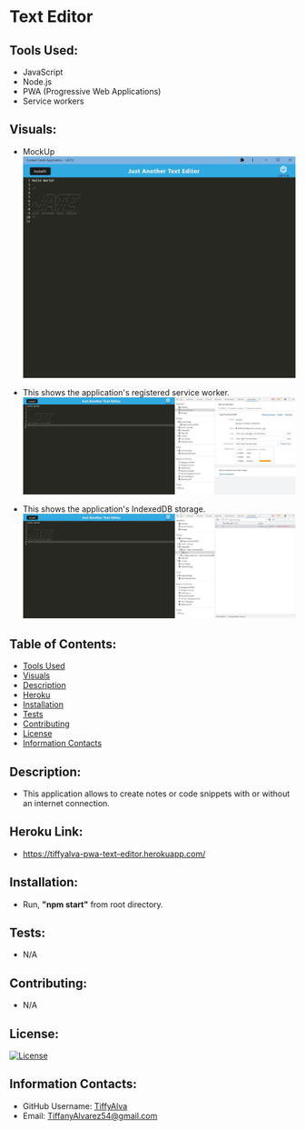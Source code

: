 # Text Editor

## Tools Used:
- JavaScript
- Node.js
- PWA (Progressive Web Applications)
- Service workers

## Visuals:

- MockUp
![](./client/src/images/MockUp1.jpg)

- This shows the application's registered service worker.
![](./client/src/images/server-workers2.jpg)

- This shows the application's IndexedDB storage.
![](./client/src/images/IndexedDB3.jpg)

## Table of Contents:
* [Tools Used](#tools-used)
* [Visuals](#visuals)
* [Description](#description)
* [Heroku](#heroku-link)
* [Installation](#installation)
* [Tests](#tests)
* [Contributing](#contributing)
* [License](#license)
* [Information Contacts](#information-contacts)


## Description:
- This application allows to create notes or code snippets with or without an internet connection.

## Heroku Link:
- https://tiffyalva-pwa-text-editor.herokuapp.com/

## Installation:
- Run, <b>"npm start"</b> from root directory.

## Tests:
- N/A

## Contributing: 
- N/A

## License:
[![License](https://img.shields.io/badge/License-Apache_2.0-blue.svg)](https://opensource.org/licenses/Apache-2.0)


## Information Contacts:
* GitHub Username: <a href="https://github.com/TiffyAlva">TiffyAlva</a>
* Email: <a href="malito:TiffanyAlvarez54@gmail.com">TiffanyAlvarez54@gmail.com